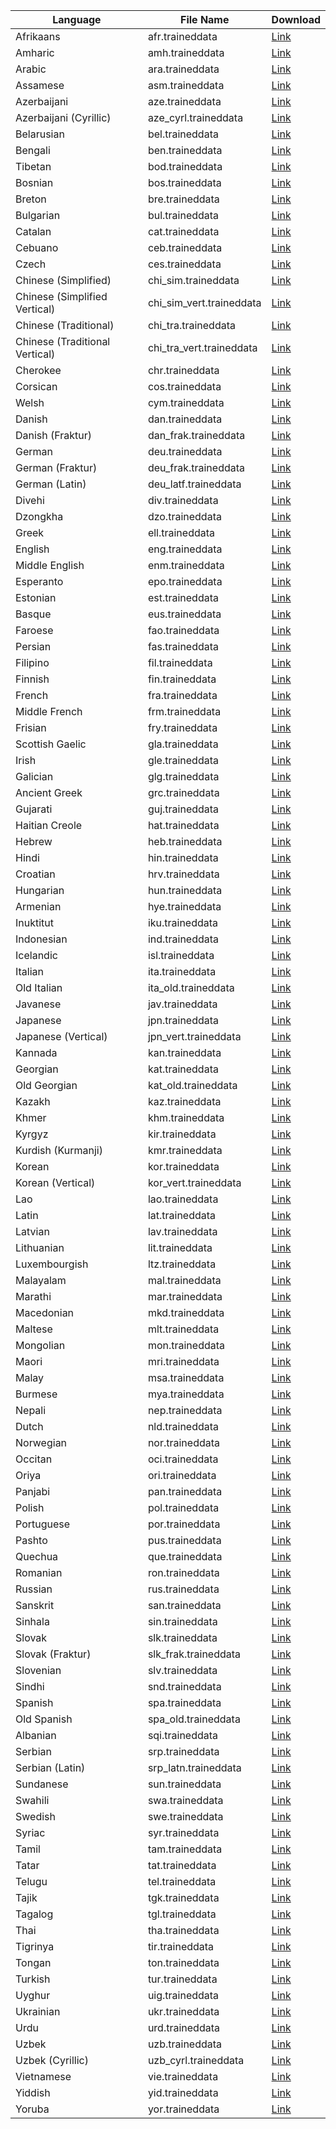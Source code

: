 | Language            | File Name             | Download |
|---------------------|-----------------------|----------|
| Afrikaans           | afr.traineddata        | [Link](https://github.com/tesseract-ocr/tessdata/raw/main/afr.traineddata) |
| Amharic             | amh.traineddata        | [Link](https://github.com/tesseract-ocr/tessdata/raw/main/amh.traineddata) |
| Arabic              | ara.traineddata        | [Link](https://github.com/tesseract-ocr/tessdata/raw/main/ara.traineddata) |
| Assamese            | asm.traineddata        | [Link](https://github.com/tesseract-ocr/tessdata/raw/main/asm.traineddata) |
| Azerbaijani         | aze.traineddata        | [Link](https://github.com/tesseract-ocr/tessdata/raw/main/aze.traineddata) |
| Azerbaijani (Cyrillic) | aze_cyrl.traineddata   | [Link](https://github.com/tesseract-ocr/tessdata/raw/main/aze_cyrl.traineddata) |
| Belarusian          | bel.traineddata        | [Link](https://github.com/tesseract-ocr/tessdata/raw/main/bel.traineddata) |
| Bengali             | ben.traineddata        | [Link](https://github.com/tesseract-ocr/tessdata/raw/main/ben.traineddata) |
| Tibetan             | bod.traineddata        | [Link](https://github.com/tesseract-ocr/tessdata/raw/main/bod.traineddata) |
| Bosnian             | bos.traineddata        | [Link](https://github.com/tesseract-ocr/tessdata/raw/main/bos.traineddata) |
| Breton              | bre.traineddata        | [Link](https://github.com/tesseract-ocr/tessdata/raw/main/bre.traineddata) |
| Bulgarian           | bul.traineddata        | [Link](https://github.com/tesseract-ocr/tessdata/raw/main/bul.traineddata) |
| Catalan             | cat.traineddata        | [Link](https://github.com/tesseract-ocr/tessdata/raw/main/cat.traineddata) |
| Cebuano             | ceb.traineddata        | [Link](https://github.com/tesseract-ocr/tessdata/raw/main/ceb.traineddata) |
| Czech               | ces.traineddata        | [Link](https://github.com/tesseract-ocr/tessdata/raw/main/ces.traineddata) |
| Chinese (Simplified) | chi_sim.traineddata    | [Link](https://github.com/tesseract-ocr/tessdata/raw/main/chi_sim.traineddata) |
| Chinese (Simplified Vertical) | chi_sim_vert.traineddata | [Link](https://github.com/tesseract-ocr/tessdata/raw/main/chi_sim_vert.traineddata) |
| Chinese (Traditional) | chi_tra.traineddata    | [Link](https://github.com/tesseract-ocr/tessdata/raw/main/chi_tra.traineddata) |
| Chinese (Traditional Vertical) | chi_tra_vert.traineddata | [Link](https://github.com/tesseract-ocr/tessdata/raw/main/chi_tra_vert.traineddata) |
| Cherokee            | chr.traineddata        | [Link](https://github.com/tesseract-ocr/tessdata/raw/main/chr.traineddata) |
| Corsican            | cos.traineddata        | [Link](https://github.com/tesseract-ocr/tessdata/raw/main/cos.traineddata) |
| Welsh               | cym.traineddata        | [Link](https://github.com/tesseract-ocr/tessdata/raw/main/cym.traineddata) |
| Danish              | dan.traineddata        | [Link](https://github.com/tesseract-ocr/tessdata/raw/main/dan.traineddata) |
| Danish (Fraktur)    | dan_frak.traineddata   | [Link](https://github.com/tesseract-ocr/tessdata/raw/main/dan_frak.traineddata) |
| German              | deu.traineddata        | [Link](https://github.com/tesseract-ocr/tessdata/raw/main/deu.traineddata) |
| German (Fraktur)    | deu_frak.traineddata   | [Link](https://github.com/tesseract-ocr/tessdata/raw/main/deu_frak.traineddata) |
| German (Latin)      | deu_latf.traineddata   | [Link](https://github.com/tesseract-ocr/tessdata/raw/main/deu_latf.traineddata) |
| Divehi              | div.traineddata        | [Link](https://github.com/tesseract-ocr/tessdata/raw/main/div.traineddata) |
| Dzongkha            | dzo.traineddata        | [Link](https://github.com/tesseract-ocr/tessdata/raw/main/dzo.traineddata) |
| Greek               | ell.traineddata        | [Link](https://github.com/tesseract-ocr/tessdata/raw/main/ell.traineddata) |
| English             | eng.traineddata        | [Link](https://github.com/tesseract-ocr/tessdata/raw/main/eng.traineddata) |
| Middle English      | enm.traineddata        | [Link](https://github.com/tesseract-ocr/tessdata/raw/main/enm.traineddata) |
| Esperanto           | epo.traineddata        | [Link](https://github.com/tesseract-ocr/tessdata/raw/main/epo.traineddata) |
| Estonian            | est.traineddata        | [Link](https://github.com/tesseract-ocr/tessdata/raw/main/est.traineddata) |
| Basque              | eus.traineddata        | [Link](https://github.com/tesseract-ocr/tessdata/raw/main/eus.traineddata) |
| Faroese             | fao.traineddata        | [Link](https://github.com/tesseract-ocr/tessdata/raw/main/fao.traineddata) |
| Persian             | fas.traineddata        | [Link](https://github.com/tesseract-ocr/tessdata/raw/main/fas.traineddata) |
| Filipino            | fil.traineddata        | [Link](https://github.com/tesseract-ocr/tessdata/raw/main/fil.traineddata) |
| Finnish             | fin.traineddata        | [Link](https://github.com/tesseract-ocr/tessdata/raw/main/fin.traineddata) |
| French              | fra.traineddata        | [Link](https://github.com/tesseract-ocr/tessdata/raw/main/fra.traineddata) |
| Middle French       | frm.traineddata        | [Link](https://github.com/tesseract-ocr/tessdata/raw/main/frm.traineddata) |
| Frisian             | fry.traineddata        | [Link](https://github.com/tesseract-ocr/tessdata/raw/main/fry.traineddata) |
| Scottish Gaelic     | gla.traineddata        | [Link](https://github.com/tesseract-ocr/tessdata/raw/main/gla.traineddata) |
| Irish               | gle.traineddata        | [Link](https://github.com/tesseract-ocr/tessdata/raw/main/gle.traineddata) |
| Galician            | glg.traineddata        | [Link](https://github.com/tesseract-ocr/tessdata/raw/main/glg.traineddata) |
| Ancient Greek       | grc.traineddata        | [Link](https://github.com/tesseract-ocr/tessdata/raw/main/grc.traineddata) |
| Gujarati            | guj.traineddata        | [Link](https://github.com/tesseract-ocr/tessdata/raw/main/guj.traineddata) |
| Haitian Creole      | hat.traineddata        | [Link](https://github.com/tesseract-ocr/tessdata/raw/main/hat.traineddata) |
| Hebrew              | heb.traineddata        | [Link](https://github.com/tesseract-ocr/tessdata/raw/main/heb.traineddata) |
| Hindi               | hin.traineddata        | [Link](https://github.com/tesseract-ocr/tessdata/raw/main/hin.traineddata) |
| Croatian            | hrv.traineddata        | [Link](https://github.com/tesseract-ocr/tessdata/raw/main/hrv.traineddata) |
| Hungarian           | hun.traineddata        | [Link](https://github.com/tesseract-ocr/tessdata/raw/main/hun.traineddata) |
| Armenian            | hye.traineddata        | [Link](https://github.com/tesseract-ocr/tessdata/raw/main/hye.traineddata) |
| Inuktitut           | iku.traineddata        | [Link](https://github.com/tesseract-ocr/tessdata/raw/main/iku.traineddata) |
| Indonesian          | ind.traineddata        | [Link](https://github.com/tesseract-ocr/tessdata/raw/main/ind.traineddata) |
| Icelandic           | isl.traineddata        | [Link](https://github.com/tesseract-ocr/tessdata/raw/main/isl.traineddata) |
| Italian             | ita.traineddata        | [Link](https://github.com/tesseract-ocr/tessdata/raw/main/ita.traineddata) |
| Old Italian         | ita_old.traineddata    | [Link](https://github.com/tesseract-ocr/tessdata/raw/main/ita_old.traineddata) |
| Javanese            | jav.traineddata        | [Link](https://github.com/tesseract-ocr/tessdata/raw/main/jav.traineddata) |
| Japanese            | jpn.traineddata        | [Link](https://github.com/tesseract-ocr/tessdata/raw/main/jpn.traineddata) |
| Japanese (Vertical) | jpn_vert.traineddata   | [Link](https://github.com/tesseract-ocr/tessdata/raw/main/jpn_vert.traineddata) |
| Kannada             | kan.traineddata        | [Link](https://github.com/tesseract-ocr/tessdata/raw/main/kan.traineddata) |
| Georgian            | kat.traineddata        | [Link](https://github.com/tesseract-ocr/tessdata/raw/main/kat.traineddata) |
| Old Georgian        | kat_old.traineddata    | [Link](https://github.com/tesseract-ocr/tessdata/raw/main/kat_old.traineddata) |
| Kazakh              | kaz.traineddata        | [Link](https://github.com/tesseract-ocr/tessdata/raw/main/kaz.traineddata) |
| Khmer               | khm.traineddata        | [Link](https://github.com/tesseract-ocr/tessdata/raw/main/khm.traineddata) |
| Kyrgyz              | kir.traineddata        | [Link](https://github.com/tesseract-ocr/tessdata/raw/main/kir.traineddata) |
| Kurdish (Kurmanji)  | kmr.traineddata        | [Link](https://github.com/tesseract-ocr/tessdata/raw/main/kmr.traineddata) |
| Korean              | kor.traineddata        | [Link](https://github.com/tesseract-ocr/tessdata/raw/main/kor.traineddata) |
| Korean (Vertical)   | kor_vert.traineddata   | [Link](https://github.com/tesseract-ocr/tessdata/raw/main/kor_vert.traineddata) |
| Lao                 | lao.traineddata        | [Link](https://github.com/tesseract-ocr/tessdata/raw/main/lao.traineddata) |
| Latin               | lat.traineddata        | [Link](https://github.com/tesseract-ocr/tessdata/raw/main/lat.traineddata) |
| Latvian             | lav.traineddata        | [Link](https://github.com/tesseract-ocr/tessdata/raw/main/lav.traineddata) |
| Lithuanian          | lit.traineddata        | [Link](https://github.com/tesseract-ocr/tessdata/raw/main/lit.traineddata) |
| Luxembourgish       | ltz.traineddata        | [Link](https://github.com/tesseract-ocr/tessdata/raw/main/ltz.traineddata) |
| Malayalam           | mal.traineddata        | [Link](https://github.com/tesseract-ocr/tessdata/raw/main/mal.traineddata) |
| Marathi             | mar.traineddata        | [Link](https://github.com/tesseract-ocr/tessdata/raw/main/mar.traineddata) |
| Macedonian          | mkd.traineddata        | [Link](https://github.com/tesseract-ocr/tessdata/raw/main/mkd.traineddata) |
| Maltese             | mlt.traineddata        | [Link](https://github.com/tesseract-ocr/tessdata/raw/main/mlt.traineddata) |
| Mongolian           | mon.traineddata        | [Link](https://github.com/tesseract-ocr/tessdata/raw/main/mon.traineddata) |
| Maori               | mri.traineddata        | [Link](https://github.com/tesseract-ocr/tessdata/raw/main/mri.traineddata) |
| Malay               | msa.traineddata        | [Link](https://github.com/tesseract-ocr/tessdata/raw/main/msa.traineddata) |
| Burmese             | mya.traineddata        | [Link](https://github.com/tesseract-ocr/tessdata/raw/main/mya.traineddata) |
| Nepali              | nep.traineddata        | [Link](https://github.com/tesseract-ocr/tessdata/raw/main/nep.traineddata) |
| Dutch               | nld.traineddata        | [Link](https://github.com/tesseract-ocr/tessdata/raw/main/nld.traineddata) |
| Norwegian           | nor.traineddata        | [Link](https://github.com/tesseract-ocr/tessdata/raw/main/nor.traineddata) |
| Occitan             | oci.traineddata        | [Link](https://github.com/tesseract-ocr/tessdata/raw/main/oci.traineddata) |
| Oriya               | ori.traineddata        | [Link](https://github.com/tesseract-ocr/tessdata/raw/main/ori.traineddata) |
| Panjabi             | pan.traineddata        | [Link](https://github.com/tesseract-ocr/tessdata/raw/main/pan.traineddata) |
| Polish              | pol.traineddata        | [Link](https://github.com/tesseract-ocr/tessdata/raw/main/pol.traineddata) |
| Portuguese          | por.traineddata        | [Link](https://github.com/tesseract-ocr/tessdata/raw/main/por.traineddata) |
| Pashto              | pus.traineddata        | [Link](https://github.com/tesseract-ocr/tessdata/raw/main/pus.traineddata) |
| Quechua             | que.traineddata        | [Link](https://github.com/tesseract-ocr/tessdata/raw/main/que.traineddata) |
| Romanian            | ron.traineddata        | [Link](https://github.com/tesseract-ocr/tessdata/raw/main/ron.traineddata) |
| Russian             | rus.traineddata        | [Link](https://github.com/tesseract-ocr/tessdata/raw/main/rus.traineddata) |
| Sanskrit            | san.traineddata        | [Link](https://github.com/tesseract-ocr/tessdata/raw/main/san.traineddata) |
| Sinhala             | sin.traineddata        | [Link](https://github.com/tesseract-ocr/tessdata/raw/main/sin.traineddata) |
| Slovak              | slk.traineddata        | [Link](https://github.com/tesseract-ocr/tessdata/raw/main/slk.traineddata) |
| Slovak (Fraktur)    | slk_frak.traineddata   | [Link](https://github.com/tesseract-ocr/tessdata/raw/main/slk_frak.traineddata) |
| Slovenian           | slv.traineddata        | [Link](https://github.com/tesseract-ocr/tessdata/raw/main/slv.traineddata) |
| Sindhi              | snd.traineddata        | [Link](https://github.com/tesseract-ocr/tessdata/raw/main/snd.traineddata) |
| Spanish             | spa.traineddata        | [Link](https://github.com/tesseract-ocr/tessdata/raw/main/spa.traineddata) |
| Old Spanish         | spa_old.traineddata    | [Link](https://github.com/tesseract-ocr/tessdata/raw/main/spa_old.traineddata) |
| Albanian            | sqi.traineddata        | [Link](https://github.com/tesseract-ocr/tessdata/raw/main/sqi.traineddata) |
| Serbian             | srp.traineddata        | [Link](https://github.com/tesseract-ocr/tessdata/raw/main/srp.traineddata) |
| Serbian (Latin)     | srp_latn.traineddata   | [Link](https://github.com/tesseract-ocr/tessdata/raw/main/srp_latn.traineddata) |
| Sundanese           | sun.traineddata        | [Link](https://github.com/tesseract-ocr/tessdata/raw/main/sun.traineddata) |
| Swahili             | swa.traineddata        | [Link](https://github.com/tesseract-ocr/tessdata/raw/main/swa.traineddata) |
| Swedish             | swe.traineddata        | [Link](https://github.com/tesseract-ocr/tessdata/raw/main/swe.traineddata) |
| Syriac              | syr.traineddata        | [Link](https://github.com/tesseract-ocr/tessdata/raw/main/syr.traineddata) |
| Tamil               | tam.traineddata        | [Link](https://github.com/tesseract-ocr/tessdata/raw/main/tam.traineddata) |
| Tatar               | tat.traineddata        | [Link](https://github.com/tesseract-ocr/tessdata/raw/main/tat.traineddata) |
| Telugu              | tel.traineddata        | [Link](https://github.com/tesseract-ocr/tessdata/raw/main/tel.traineddata) |
| Tajik               | tgk.traineddata        | [Link](https://github.com/tesseract-ocr/tessdata/raw/main/tgk.traineddata) |
| Tagalog             | tgl.traineddata        | [Link](https://github.com/tesseract-ocr/tessdata/raw/main/tgl.traineddata) |
| Thai                | tha.traineddata        | [Link](https://github.com/tesseract-ocr/tessdata/raw/main/tha.traineddata) |
| Tigrinya            | tir.traineddata        | [Link](https://github.com/tesseract-ocr/tessdata/raw/main/tir.traineddata) |
| Tongan              | ton.traineddata        | [Link](https://github.com/tesseract-ocr/tessdata/raw/main/ton.traineddata) |
| Turkish             | tur.traineddata        | [Link](https://github.com/tesseract-ocr/tessdata/raw/main/tur.traineddata) |
| Uyghur              | uig.traineddata        | [Link](https://github.com/tesseract-ocr/tessdata/raw/main/uig.traineddata) |
| Ukrainian           | ukr.traineddata        | [Link](https://github.com/tesseract-ocr/tessdata/raw/main/ukr.traineddata) |
| Urdu                | urd.traineddata        | [Link](https://github.com/tesseract-ocr/tessdata/raw/main/urd.traineddata) |
| Uzbek               | uzb.traineddata        | [Link](https://github.com/tesseract-ocr/tessdata/raw/main/uzb.traineddata) |
| Uzbek (Cyrillic)    | uzb_cyrl.traineddata   | [Link](https://github.com/tesseract-ocr/tessdata/raw/main/uzb_cyrl.traineddata) |
| Vietnamese          | vie.traineddata        | [Link](https://github.com/tesseract-ocr/tessdata/raw/main/vie.traineddata) |
| Yiddish             | yid.traineddata        | [Link](https://github.com/tesseract-ocr/tessdata/raw/main/yid.traineddata) |
| Yoruba              | yor.traineddata        | [Link](https://github.com/tesseract-ocr/tessdata/raw/main/yor.traineddata) |
